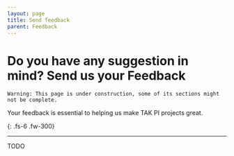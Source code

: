 ```yaml
---
layout: page
title: Send feedback
parent: Feedback
---
```


# Do you have any suggestion in mind? Send us your Feedback

`Warning: This page is under construction, some of its sections might not be complete.`


Your feedback is essential to helping us make TAK PI projects great.

{: .fs-6 .fw-300}

---

TODO 
